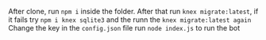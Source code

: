 
After clone, run `npm i` inside the folder.
After that run `knex migrate:latest`, if it fails try `npm i knex sqlite3` and the runn the `knex migrate:latest again`
Change the key in the `config.json` file
run `node index.js` to run the bot

